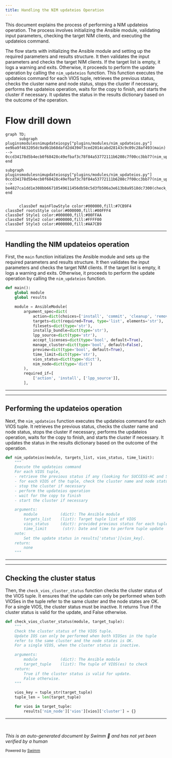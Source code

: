 ```yaml
---
title: Handling the NIM updateios Operation
---
```

This document explains the process of performing a NIM updateios operation. The process involves initializing the Ansible module, validating input parameters, checking the target NIM clients, and executing the updateios command.

The flow starts with initializing the Ansible module and setting up the required parameters and results structure. It then validates the input parameters and checks the target NIM clients. If the target list is empty, it logs a warning and exits. Otherwise, it proceeds to perform the update operation by calling the <SwmToken path="/plugins/modules/nim_updateios.py" pos="795:2:2" line-data="def nim_updateios(module, targets_list, vios_status, time_limit):" repo-id="Z2l0aHViJTNBJTNBYW5zaWJsZS1wb3dlci1haXglM0ElM0Fzd2ltbWlv" repo-name="ansible-power-aix">`nim_updateios`</SwmToken> function. This function executes the updateios command for each VIOS tuple, retrieves the previous status, checks the cluster name and node status, stops the cluster if necessary, performs the updateios operation, waits for the copy to finish, and starts the cluster if necessary. It updates the status in the results dictionary based on the outcome of the operation.

# Flow drill down

```mermaid
graph TD;
      subgraph pluginsmodulesnimupdateiospy["plugins/modules/nim_updateios.py"]
ee9ba9f463205dc9a9b1b68dafd2d4394f3ced2014cabd28143c9c09c28af493(main) --> 0ccd34178d5b4ecb0f68428c49efbaf3c78f84a53772111b6208c7f00cc3bb77(nim_updateios)
end

subgraph pluginsmodulesnimupdateiospy["plugins/modules/nim_updateios.py"]
0ccd34178d5b4ecb0f68428c49efbaf3c78f84a53772111b6208c7f00cc3bb77(nim_updateios) --> be4827ca1dd1e308bb66710549611456db58c5d3fb506a3e613b8a9518dc7300(check_vios_cluster_status)
end


      classDef mainFlowStyle color:#000000,fill:#7CB9F4
classDef rootsStyle color:#000000,fill:#00FFF4
classDef Style1 color:#000000,fill:#00FFAA
classDef Style2 color:#000000,fill:#FFFF00
classDef Style3 color:#000000,fill:#AA7CB9
```

<SwmSnippet path="/plugins/modules/nim_updateios.py" line="929" repo-id="Z2l0aHViJTNBJTNBYW5zaWJsZS1wb3dlci1haXglM0ElM0Fzd2ltbWlv">

---

## Handling the NIM updateios operation

First, the <SwmToken path="/plugins/modules/nim_updateios.py" pos="929:2:2" line-data="def main():" repo-id="Z2l0aHViJTNBJTNBYW5zaWJsZS1wb3dlci1haXglM0ElM0Fzd2ltbWlv" repo-name="ansible-power-aix">`main`</SwmToken> function initializes the Ansible module and sets up the required parameters and results structure. It then validates the input parameters and checks the target NIM clients. If the target list is empty, it logs a warning and exits. Otherwise, it proceeds to perform the update operation by calling the <SwmToken path="/plugins/modules/nim_updateios.py" pos="795:2:2" line-data="def nim_updateios(module, targets_list, vios_status, time_limit):" repo-id="Z2l0aHViJTNBJTNBYW5zaWJsZS1wb3dlci1haXglM0ElM0Fzd2ltbWlv" repo-name="ansible-power-aix">`nim_updateios`</SwmToken> function.

```python
def main():
    global module
    global results

    module = AnsibleModule(
        argument_spec=dict(
            action=dict(choices=['install', 'commit', 'cleanup', 'remove'], required=True, type='str'),
            targets=dict(required=True, type='list', elements='str'),
            filesets=dict(type='str'),
            installp_bundle=dict(type='str'),
            lpp_source=dict(type='str'),
            accept_licenses=dict(type='bool', default=True),
            manage_cluster=dict(type='bool', default=False),
            preview=dict(type='bool', default=True),
            time_limit=dict(type='str'),
            vios_status=dict(type='dict'),
            nim_node=dict(type='dict')
        ),
        required_if=[
            ['action', 'install', ['lpp_source']],
        ],
```

---

</SwmSnippet>

<SwmSnippet path="/plugins/modules/nim_updateios.py" line="795" repo-id="Z2l0aHViJTNBJTNBYW5zaWJsZS1wb3dlci1haXglM0ElM0Fzd2ltbWlv">

---

## Performing the updateios operation

Next, the <SwmToken path="/plugins/modules/nim_updateios.py" pos="795:2:2" line-data="def nim_updateios(module, targets_list, vios_status, time_limit):" repo-id="Z2l0aHViJTNBJTNBYW5zaWJsZS1wb3dlci1haXglM0ElM0Fzd2ltbWlv" repo-name="ansible-power-aix">`nim_updateios`</SwmToken> function executes the updateios command for each VIOS tuple. It retrieves the previous status, checks the cluster name and node status, stops the cluster if necessary, performs the updateios operation, waits for the copy to finish, and starts the cluster if necessary. It updates the status in the results dictionary based on the outcome of the operation.

```python
def nim_updateios(module, targets_list, vios_status, time_limit):
    """
    Execute the updateios command
    For each VIOS tuple,
    - retrieve the previous status if any (looking for SUCCESS-HC and SUCCESS-UPDT)
    - for each VIOS of the tuple, check the cluster name and node status
    - stop the cluster if necessary
    - perform the updateios operation
    - wait for the copy to finish
    - start the cluster if necessary

    arguments:
        module          (dict): The Ansible module
        targets_list    (list): Target tuple list of VIOS
        vios_status     (dict): provided previous status for each tuple
        time_limit       (str): Date and time to perform tuple update
    note:
        Set the update status in results['status'][vios_key].
    return:
        none
    """
```

---

</SwmSnippet>

<SwmSnippet path="/plugins/modules/nim_updateios.py" line="571" repo-id="Z2l0aHViJTNBJTNBYW5zaWJsZS1wb3dlci1haXglM0ElM0Fzd2ltbWlv">

---

## Checking the cluster status

Then, the <SwmToken path="/plugins/modules/nim_updateios.py" pos="571:2:2" line-data="def check_vios_cluster_status(module, target_tuple):" repo-id="Z2l0aHViJTNBJTNBYW5zaWJsZS1wb3dlci1haXglM0ElM0Fzd2ltbWlv" repo-name="ansible-power-aix">`check_vios_cluster_status`</SwmToken> function checks the cluster status of the VIOS tuple. It ensures that the update can only be performed when both VIOSes in the tuple refer to the same cluster and the node states are OK. For a single VIOS, the cluster status must be inactive. It returns True if the cluster status is valid for the update, and False otherwise.

```python
def check_vios_cluster_status(module, target_tuple):
    """
    Check the cluster status of the VIOS tuple.
    Update IOS can only be performed when both VIOSes in the tuple
    refer to the same cluster and the node states is OK.
    For a single VIOS, when the cluster status is inactive.

    arguments:
        module          (dict): The Ansible module
        target_tuple    (list): The tuple of VIOS(es) to check
    return:
        True if the cluster status is valid for update.
        False otherwise.
    """

    vios_key = tuple_str(target_tuple)
    tuple_len = len(target_tuple)

    for vios in target_tuple:
        results['nim_node']['vios'][vios]['cluster'] = {}

```

---

</SwmSnippet>

&nbsp;

*This is an auto-generated document by Swimm 🌊 and has not yet been verified by a human*

<SwmMeta version="3.0.0"><sup>Powered by [Swimm](https://app.swimm.io/)</sup></SwmMeta>
